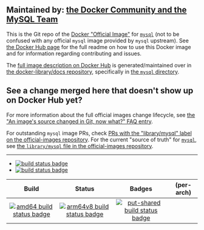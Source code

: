 ## Maintained by: [the Docker Community and the MySQL Team](https://github.com/docker-library/mysql)

This is the Git repo of the [Docker "Official Image"](https://github.com/docker-library/official-images#what-are-official-images) for [`mysql`](https://hub.docker.com/_/mysql/) (not to be confused with any official `mysql` image provided by `mysql` upstream). See [the Docker Hub page](https://hub.docker.com/_/mysql/) for the full readme on how to use this Docker image and for information regarding contributing and issues.

The [full image description on Docker Hub](https://hub.docker.com/_/mysql/) is generated/maintained over in [the docker-library/docs repository](https://github.com/docker-library/docs), specifically in [the `mysql` directory](https://github.com/docker-library/docs/tree/master/mysql).

## See a change merged here that doesn't show up on Docker Hub yet?

For more information about the full official images change lifecycle, see [the "An image's source changed in Git, now what?" FAQ entry](https://github.com/docker-library/faq#an-images-source-changed-in-git-now-what).

For outstanding `mysql` image PRs, check [PRs with the "library/mysql" label on the official-images repository](https://github.com/docker-library/official-images/labels/library%2Fmysql). For the current "source of truth" for [`mysql`](https://hub.docker.com/_/mysql/), see [the `library/mysql` file in the official-images repository](https://github.com/docker-library/official-images/blob/master/library/mysql).

---

-	[![build status badge](https://img.shields.io/github/actions/workflow/status/docker-library/mysql/ci.yml?branch=master&label=GitHub%20CI)](https://github.com/docker-library/mysql/actions?query=workflow%3A%22GitHub+CI%22+branch%3Amaster)
-	[![build status badge](https://img.shields.io/jenkins/s/https/doi-janky.infosiftr.net/job/update.sh/job/mysql.svg?label=Automated%20update.sh)](https://doi-janky.infosiftr.net/job/update.sh/job/mysql/)

| Build | Status | Badges | (per-arch) |
|:-:|:-:|:-:|:-:|
| [![amd64 build status badge](https://img.shields.io/jenkins/s/https/doi-janky.infosiftr.net/job/multiarch/job/amd64/job/mysql.svg?label=amd64)](https://doi-janky.infosiftr.net/job/multiarch/job/amd64/job/mysql/) | [![arm64v8 build status badge](https://img.shields.io/jenkins/s/https/doi-janky.infosiftr.net/job/multiarch/job/arm64v8/job/mysql.svg?label=arm64v8)](https://doi-janky.infosiftr.net/job/multiarch/job/arm64v8/job/mysql/) | [![put-shared build status badge](https://img.shields.io/jenkins/s/https/doi-janky.infosiftr.net/job/put-shared/job/light/job/mysql.svg?label=put-shared)](https://doi-janky.infosiftr.net/job/put-shared/job/light/job/mysql/) |

<!-- THIS FILE IS GENERATED BY https://github.com/docker-library/docs/blob/master/generate-repo-stub-readme.sh -->
